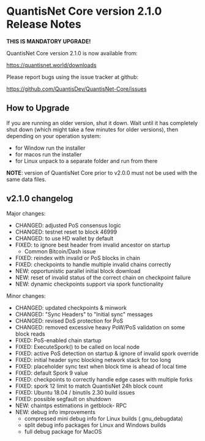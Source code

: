 QuantisNet Core version 2.1.0 Release Notes
=======================================

**THIS IS MANDATORY UPGRADE!**

QuantisNet Core version 2.1.0 is now available from:

  https://quantisnet.world/downloads

Please report bugs using the issue tracker at github:

  https://github.com/QuantisDev/QuantisNet-Core/issues


How to Upgrade
--------------

If you are running an older version, shut it down. Wait until it has completely
shut down (which might take a few minutes for older versions), then depending on
your operation system:

* for Window run the installer
* for macos run the installer
* for Linux unpack to a separate folder and run from there

**NOTE**: version of QuantisNet Core prior to v2.0.0 must not be used with the same data files.


v2.1.0 changelog
----------------

Major changes:

* CHANGED: adjusted PoS consensus logic
* CHANGED: testnet reset to block 46999
* CHANGED: to use HD wallet by default
* FIXED: to ignore best header from invalid ancestor on startup
  - Common Bitcoin/Dash issue
* FIXED: reindex with invalid or PoS blocks in chain
* FIXED: checkpoints to handle multiple invalid chains correctly
* NEW: opportunistic parallel initial block download
* NEW: reset of invalid status of the correct chain on checkpoint failure
* NEW: dynamic checkpoints support via spork functionality

Minor changes:

* CHANGED: updated checkpoints & minwork
* CHANGED: "Sync Headers" to "Initial sync" messages
* CHANGED: revised DoS protection for PoS
* CHANGED: removed excessive heavy PoW/PoS validation on some block reads
* FIXED: PoS-enabled chain startup
* FIXED: ExecuteSpork() to be called on local node
* FIXED: active PoS detection on startup & ignore of invalid spork override
* FIXED: initial header sync blocking network stack for too long
* FIXED: placeholder sync text when block time is ahead of local time
* FIXED: default Spork 9 value
* FIXED: checkpoints to correctly handle edge cases with multiple forks
* FIXED: spork 12 limit to match QuantisNet 24h block count
* FIXED: Ubuntu 18.04 / binutils 2.30 build issues
* FIXED: possible segfault on shutdown
* NEW: chaintps estimations in getblock- RPC
* NEW: debug info improvements
    - compressed mini debug info for Linux builds (.gnu_debugdata)
    - split debug info packages for Linux and Windows builds
    - full debug package for MacOS
